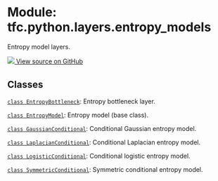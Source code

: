 <div itemscope itemtype="http://developers.google.com/ReferenceObject">
<meta itemprop="name" content="tfc.python.layers.entropy_models" />
<meta itemprop="path" content="Stable" />
</div>

# Module: tfc.python.layers.entropy_models

Entropy model layers.




<table class="tfo-github-link" align="left">
<a target="_blank" href="https://github.com/tensorflow/compression/tree/master/tensorflow_compression/python/layers/entropy_models.py">
  <img src="https://www.tensorflow.org/images/GitHub-Mark-32px.png" />
  View source on GitHub
</a>
</table>

<!-- Placeholder for "Used in" -->


## Classes

[`class EntropyBottleneck`](../../../tfc/EntropyBottleneck.md): Entropy bottleneck layer.

[`class EntropyModel`](../../../tfc/EntropyModel.md): Entropy model (base class).

[`class GaussianConditional`](../../../tfc/GaussianConditional.md): Conditional Gaussian entropy model.

[`class LaplacianConditional`](../../../tfc/LaplacianConditional.md): Conditional Laplacian entropy model.

[`class LogisticConditional`](../../../tfc/LogisticConditional.md): Conditional logistic entropy model.

[`class SymmetricConditional`](../../../tfc/SymmetricConditional.md): Symmetric conditional entropy model.

